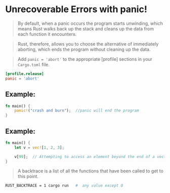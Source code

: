 # Unrecoverable Errors with panic!
> By default, when a panic occurs the program starts unwinding, which means Rust walks back up the stack and cleans up the data from each function it encounters.

> Rust, therefore, allows you to choose the alternative of immediately aborting, which ends the program without cleaning up the data.

> Add `panic = 'abort'` to the appropriate [profile] sections in your `Cargo.toml` file.
```toml
[profile.release]
panic = 'abort'
```
## Example:
```rust
fn main() {
    panic!("crash and burn");  //panic will end the program
}
```
## Example:
```rust
fn main() {
    let v = vec![1, 2, 3];

    v[99];  // Attempting to access an element beyond the end of a vector, which will cause a call to panic!
}
```
> A backtrace is a list of all the functions that have been called to get to this point. 
```bash
RUST_BACKTRACE = 1 cargo run   #  any value except 0
